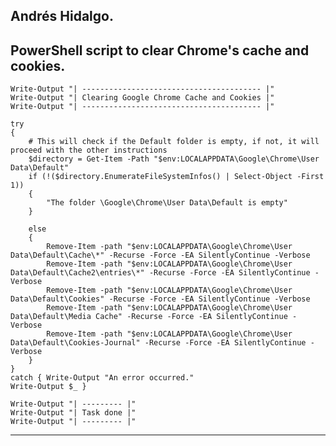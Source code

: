 ## Andrés Hidalgo.
## PowerShell script to clear Chrome's cache and cookies. 


    Write-Output "| ---------------------------------------- |"
    Write-Output "| Clearing Google Chrome Cache and Cookies |"
    Write-Output "| ---------------------------------------- |"

    try
    {
        # This will check if the Default folder is empty, if not, it will proceed with the other instructions
        $directory = Get-Item -Path "$env:LOCALAPPDATA\Google\Chrome\User Data\Default"
        if (!($directory.EnumerateFileSystemInfos() | Select-Object -First 1))
        {
            "The folder \Google\Chrome\User Data\Default is empty"
        }
    
        else 
        {
            Remove-Item -path "$env:LOCALAPPDATA\Google\Chrome\User Data\Default\Cache\*" -Recurse -Force -EA SilentlyContinue -Verbose
            Remove-Item -path "$env:LOCALAPPDATA\Google\Chrome\User Data\Default\Cache2\entries\*" -Recurse -Force -EA SilentlyContinue -Verbose
            Remove-Item -path "$env:LOCALAPPDATA\Google\Chrome\User Data\Default\Cookies" -Recurse -Force -EA SilentlyContinue -Verbose
            Remove-Item -path "$env:LOCALAPPDATA\Google\Chrome\User Data\Default\Media Cache" -Recurse -Force -EA SilentlyContinue -Verbose
            Remove-Item -path "$env:LOCALAPPDATA\Google\Chrome\User Data\Default\Cookies-Journal" -Recurse -Force -EA SilentlyContinue -Verbose
        }
    }
    catch { Write-Output "An error occurred." 
    Write-Output $_ }

    Write-Output "| --------- |"
    Write-Output "| Task done |"
    Write-Output "| --------- |"


----

